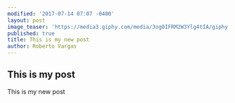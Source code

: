 ```yaml
---
modified: '2017-07-14 07:07 -0400'
layout: post
image_teaser: 'https://media3.giphy.com/media/3og0IFRM2W3Ylg4tIA/giphy.gif'
published: true
title: This is my new post
author: Roberto Vargas
---
```

## This is my post

This is my new post
